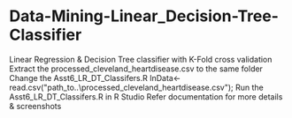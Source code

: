 # Data-Mining-Linear_Decision-Tree-Classifier
Linear Regression &amp; Decision Tree classifier with K-Fold cross validation
Extract the processed_cleveland_heartdisease.csv to the same folder
Change the Asst6_LR_DT_Classifers.R InData<-read.csv("path_to..\\processed_cleveland_heartdisease.csv");
Run the Asst6_LR_DT_Classifers.R in R Studio
Refer documentation for more details & screenshots 
